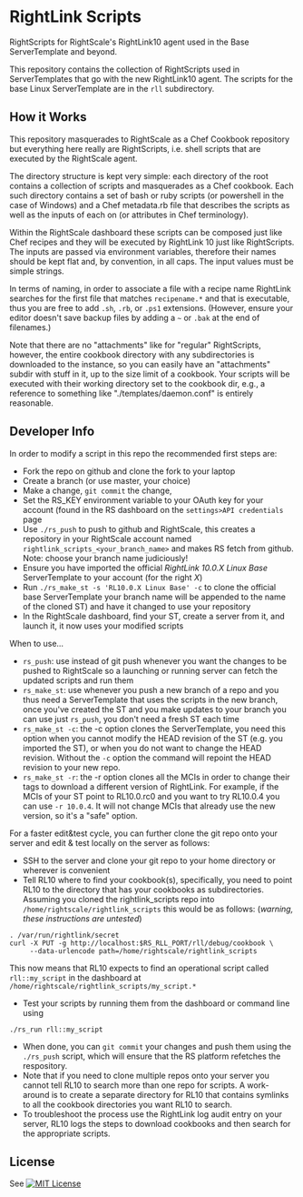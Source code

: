 RightLink Scripts
=================

RightScripts for RightScale's RightLink10 agent used in the Base ServerTemplate and beyond.

This repository contains the collection of RightScripts used in ServerTemplates that go with
the new RightLink10 agent. The scripts for the base Linux ServerTemplate are in the
`rll` subdirectory.

How it Works
------------

This repository masquerades to RightScale as a Chef Cookbook repository but everything here
really are RightScripts, i.e. shell scripts that are executed by the RightScale agent.

The directory structure is kept very simple: each directory of the root contains a collection
of scripts and masquerades as a Chef cookbook. Each such directory contains a set of bash or
ruby scripts (or powershell in the case of Windows) and a Chef metadata.rb file that describes
the scripts as well as the inputs of each on (or attributes in Chef terminology).

Within the RightScale dashboard these scripts can be composed just like Chef recipes and they
will be executed by RightLink 10 just like RightScripts. The inputs are passed via environment
variables, therefore their names should be kept flat and, by convention, in all caps. The
input values must be simple strings.

In terms of naming, in order to associate a file with a recipe name RightLink searches for the
first file that matches `recipename.*` and that is executable, thus you are free to add `.sh`,
`.rb`, or `.ps1` extensions. (However, ensure your editor doesn't save backup files by adding
a `~` or `.bak` at the end of filenames.)

Note that there are no "attachments" like for "regular" RightScripts, however, the entire
cookbook directory with any subdirectories is downloaded to the instance, so you can easily have
an "attachments" subdir with stuff in it, up to the size limit of a cookbook. Your scripts will
be executed with their working directory set to the cookbook dir, e.g., a reference to
something like "./templates/daemon.conf" is entirely reasonable.

Developer Info
--------------

In order to modify a script in this repo the recommended first steps are:
- Fork the repo on github and clone the fork to your laptop
- Create a branch (or use master, your choice)
- Make a change, `git commit` the change,
- Set the RS_KEY environment variable to your OAuth key for your account (found in the RS dashboard
  on the `settings>API credentials` page
- Use `./rs_push` to push to github and RightScale, this creates a repository in your RightScale
  account named `rightlink_scripts_<your_branch_name>` and makes RS fetch from github. Note:
  choose your branch name judiciously!
- Ensure you have imported the official _RightLink 10.0.X Linux Base_ ServerTemplate to your
  account (for the right _X_)
- Run `./rs_make_st -s 'RL10.0.X Linux Base' -c` to clone the official base ServerTemplate
  your branch name will be appended to the name of the cloned ST) and have it changed to use
  your repository
- In the RightScale dashboard, find your ST, create a server from it, and launch it, it now
  uses your modified scripts

When to use...
- `rs_push`: use instead of git push whenever you want the changes to be pushed to RightScale
  so a launching or running server can fetch the updated scripts and run them
- `rs_make_st`: use whenever you push a new branch of a repo and you thus need a ServerTemplate
  that uses the scripts in the new branch, once you've created the ST and you make updates to
  your branch you can use just `rs_push`, you don't need a fresh ST each time
- `rs_make_st -c`: the -c option clones the ServerTemplate, you need this option when you cannot
  modify the HEAD revision of the ST (e.g. you imported the ST), or when you do not want to
  change the HEAD revision. Without the `-c` option the command will repoint the HEAD revision
  to your new repo.
- `rs_make_st -r`: the -r option clones all the MCIs in order to change their tags to download
  a different version of RightLink. For example, if the MCIs of your ST point to RL10.0.rc0 and you
  want to try RL10.0.4 you can use `-r 10.0.4`. It will not change MCIs that already use
  the new version, so it's a "safe" option.

For a faster edit&test cycle, you can further clone the git repo onto your server and edit & test
locally on the server as follows:
- SSH to the server and clone your git repo to your home directory or wherever is convenient
- Tell RL10 where to find your cookbook(s), specifically, you need to point RL10 to the directory
  that has your cookbooks as subdirectories. Assuming you cloned the rightlink_scripts repo
  into `/home/rightscale/rightlink_scripts` this would be as follows:
  (_warning, these instructions are untested_)
```
. /var/run/rightlink/secret
curl -X PUT -g http://localhost:$RS_RLL_PORT/rll/debug/cookbook \
     --data-urlencode path=/home/rightscale/rightlink_scripts
```
  This now means that RL10 expects to find an operational script called `rll::my_script` in the
  dashboard at `/home/rightscale/rightlink_scripts/my_script.*`
- Test your scripts by running them from the dashboard or command line using
```
./rs_run rll::my_script
```
- When done, you can `git commit` your changes and push them using the `./rs_push` script, which
  will ensure that the RS platform refetches the respository.
- Note that if you need to clone multiple repos onto your server you cannot tell RL10 to search
  more than one repo for scripts. A work-around is to create a separate directory for RL10 that
  contains symlinks to all the cookbook directories you want RL10 to search.
- To troubleshoot the process use the RightLink log audit entry on your server, RL10 logs
  the steps to download cookbooks and then search for the appropriate scripts.

License
-------
See [![MIT License](http://img.shields.io/:license-mit-blue.svg)](LICENSE)
